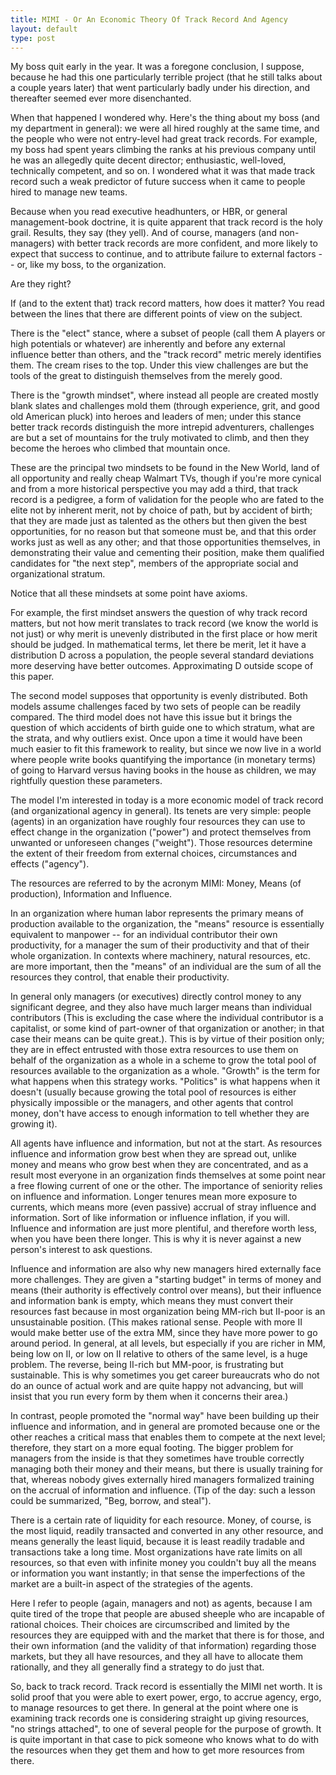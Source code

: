 ```yaml
---
title: MIMI - Or An Economic Theory Of Track Record And Agency
layout: default
type: post
---
```


My boss quit early in the year. It was a foregone conclusion, I suppose, because he had this one particularly terrible project (that he still talks about a couple years later) 
that went particularly badly under his direction, and thereafter seemed ever more disenchanted.

When that happened I wondered why. Here's the thing about my boss (and my department in general): we were all hired roughly at the same time, and the people who were not entry-level
had great track records. For example, my boss had spent years climbing the ranks at his previous company until he was an allegedly quite decent director; enthusiastic, well-loved, technically competent, and so on. 
I wondered what it was that made track record such a weak predictor of future success when it came to people hired to manage new teams. 
 
Because when you read executive headhunters, or HBR, or general management-book doctrine, it is quite apparent that track record is the holy grail. Results, they say (they yell). 
And of course, managers (and non-managers) with better track records are more confident, and more likely to expect that success to continue, and to attribute failure to external factors -- or, like my boss, to the organization.

Are they right?

If (and to the extent that) track record matters, how does it matter? You read between the lines that there are different 
points of view on the subject. 

There is the "elect" stance, where a subset of people (call them A players or high potentials or whatever) are 
inherently and before any external influence better than others, and the "track record" metric merely identifies them. The cream rises to the top. 
Under this view challenges are but the tools of the great to distinguish themselves from the merely good.

There is the "growth mindset", where instead all people are created mostly blank slates and challenges mold them (through experience, grit, and good old American pluck) into heroes and 
leaders of men; under this stance better track records distinguish the more intrepid adventurers, challenges are but a set of mountains for the truly motivated to climb, and then they become 
the heroes who climbed that mountain once.

These are the principal two mindsets to be found in the New World, land of all opportunity and really cheap Walmart TVs, though if you're more cynical and from a more 
historical perspective you may add a third, that track record is a pedigree, a form of validation for the people who are fated to the elite not by inherent merit, not 
by choice of path, but by accident of birth; that they are made just as talented as the others but then given the best opportunities, for no reason but that someone must be, 
and that this order works just as well as any other; and that those opportunities themselves, in demonstrating their value and cementing their position, make them qualified
candidates for "the next step", members of the appropriate social and organizational stratum.

Notice that all these mindsets at some point have axioms. 

For example, the first mindset answers the question of why track record matters, 
but not how merit translates to track record (we know the world is not just) or why merit is unevenly distributed in the first place or how merit should be judged. 
In mathematical terms, let there be merit, let it have a distribution D across a population, the people several standard deviations more deserving have better outcomes.
Approximating D outside scope of this paper.

The second model supposes that opportunity is evenly distributed. Both models assume challenges faced by two sets of people can be readily compared.
The third model does not have this issue but it brings the question of which accidents of birth guide one to which stratum, what are the strata, and why outliers exist. 
Once upon a time it would have been much easier to fit this framework to reality, but since we now live in a world where people write books quantifying the importance 
(in monetary terms) of going to Harvard versus having books in the house as children, we may rightfully question these parameters.

The model I'm interested in today is a more economic model of track record (and organizational agency in general). 
Its tenets are very simple: people (agents) in an organization have roughly four resources they can use to effect change in the organization ("power")
 and protect themselves from unwanted or unforeseen changes ("weight"). Those resources determine the extent of their freedom from external choices, circumstances and effects ("agency").

The resources are referred to by the acronym MIMI: Money, Means (of production), Information and Influence. 

In an organization where human labor represents the primary means of production available to the organization, the "means" resource 
is essentially equivalent to manpower -- for an individual contributor their own productivity, for a manager the sum of their productivity and 
that of their whole organization. In contexts where machinery, natural resources, etc. are more important, then the "means" of an individual are the sum of all the resources they control, that enable their productivity.

In general only managers (or executives) directly control money to any significant degree, and they also have much larger means than individual contributors 
(This is excluding the case where the individual contributor is a capitalist, or some kind of part-owner of that organization or another; in that case their means can be quite great.). 
This is by virtue of their position only; they are in effect entrusted with those extra resources to use them on behalf of the organization as a whole in a scheme to grow the total pool
 of resources available to the organization as a whole. "Growth" is the term for what happens when this strategy works. "Politics" is what happens when it doesn't (usually because growing the total
 pool of resources is either physically impossible or the managers, and other agents that control money, don't have access to enough information to tell whether they are growing it). 

All agents have influence and information, but not at the start. As resources influence and information grow best when they are spread out, unlike money and means who 
grow best when they are concentrated, and as a result most everyone in an organization finds themselves at some point near a free flowing current of one or the other.
The importance of seniority relies on influence and information. Longer tenures mean more exposure to currents, which means more (even passive) accrual of stray influence and 
information. Sort of like information or influence inflation, if you will. Influence and information are just more plentiful, and therefore worth less, when you have been there longer.
 This is why it is never against a new person's interest to ask questions.

Influence and information are also why new managers hired externally face more challenges. They are given a "starting budget" in terms of money and means (their authority is effectively control over means),
but their influence and information bank is empty, which means they must convert their resources fast because in most organization being MM-rich but II-poor is an unsustainable position.
(This makes rational sense. People with more II would make better use of the extra MM, since they have more power to go around period. In general, at all levels, but especially if you are richer in 
MM, being low on II, or low on II relative to others of the same level, is a huge problem. The reverse, being II-rich but MM-poor, is frustrating but sustainable. This is why sometimes you get career 
bureaucrats who do not do an ounce of actual work and are quite happy not advancing, but will insist that you run every form by them when it concerns their area.)

In contrast, people promoted the "normal way" have been building up their influence and information, and in general are promoted because one or the other reaches a critical mass that enables them to compete 
at the next level; therefore, they start on a more equal footing. The bigger problem for managers from the inside is that they sometimes have trouble correctly managing both their money and their means, but 
there is usually training for that, whereas nobody gives externally hired managers formalized training on the accrual of information and influence. (Tip of the day: such a lesson could be summarized, "Beg, borrow, and steal").

There is a certain rate of liquidity for each resource. Money, of course, is the most liquid, readily transacted and converted in any other resource, and means generally the least liquid, because 
it is least readily tradable and transactions take a long time. Most organizations have rate limits on all resources, so that even with infinite money you couldn't buy all the means or information you 
want instantly; in that sense the imperfections of the market are a built-in aspect of the strategies of the agents.

Here I refer to people (again, managers and not) as agents, because I am quite tired of the trope that people are abused sheeple who are incapable of rational choices. Their choices are circumscribed 
and limited by the resources they are equipped with and the market that there is for those, and their own information (and the validity of that information) regarding those markets, but they all have 
resources, and they all have to allocate them rationally, and they all generally find a strategy to do just that.

So, back to track record. Track record is essentially the MIMI net worth. It is solid proof that you were able to exert power, ergo, to accrue agency, ergo, to manage resources to get there. In general 
at the point where one is examining track records one is considering straight up giving resources, "no strings attached", to one of several people for the purpose of growth. It is quite important in that 
case to pick someone who knows what to do with the resources when they get them and how to get more resources from there.